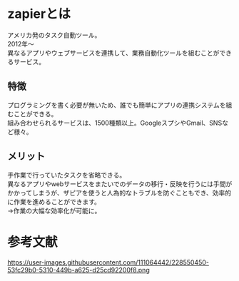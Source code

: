 # zapierとは
アメリカ発のタスク自動ツール。<br>
2012年～<br>
異なるアプリやウェブサービスを連携して、業務自動化ツールを組むことができるサービス。<br>

## 特徴
プログラミングを書く必要が無いため、誰でも簡単にアプリの連携システムを組むことができる。<br>
組み合わせられるサービスは、1500種類以上。GoogleスプシやGmail、SNSなど様々。<br>

## メリット
手作業で行っていたタスクを省略できる。<br>
異なるアプリやwebサービスをまたいでのデータの移行・反映を行うには手間がかかってしまうが、ザピアを使うと人為的なトラブルを防ぐこともでき、効率的に作業を進めることができます。<br>
→作業の大幅な効率化が可能に。<br>


# 参考文献
https://user-images.githubusercontent.com/111064442/228550450-53fc29b0-5310-449b-a625-d25cd92200f8.png

